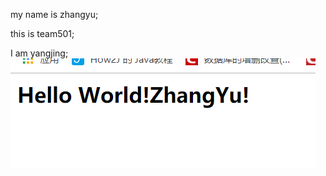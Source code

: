 

my name is zhangyu;




this is team501;

I am yangjing;
![image](https://github.com/fairy-yj/team501/blob/zhangyu/%E8%BF%90%E8%A1%8C%E6%88%AA%E5%9B%BE.png)

